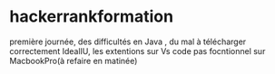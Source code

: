 # hackerrankformation
première journée, des difficultés en Java , du mal à télécharger correctement IdealIU, les extentions sur Vs code pas focntionnel sur MacbookPro(à refaire en matinée)
